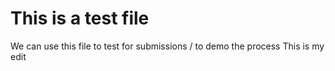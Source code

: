 # This is a test file

We can use this file to test for submissions / to demo the process
This is my edit
